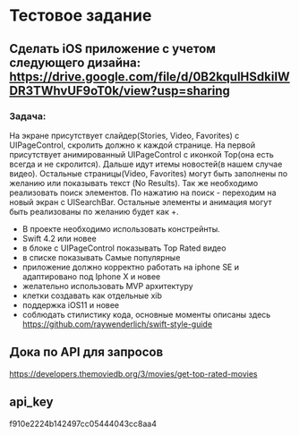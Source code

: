 # Тестовое задание

## Сделать iOS приложение с учетом следующего дизайна: https://drive.google.com/file/d/0B2kqulHSdkiIWDR3TWhvUF9oT0k/view?usp=sharing

### Задача: 

На экране присутствует слайдер(Stories, Video, Favorites) с UIPageControl, скролить должно к каждой странице. На первой присутствует анимированный UIPageControl с иконкой Top(она есть всегда и не скролится). Дальше идут итемы новостей(в нашем случае видео). Остальные страницы(Video, Favorites) могут быть заполнены по желанию или показывать текст (No Results).  Так же необходимо реализовать поиск элементов. По нажатию на поиск - переходим на новый экран с UISearchBar.  Остальные элементы и анимация могут быть реализованы по желанию  будет как +. 

- В проекте необходимо использовать констрейнты. 
- Swift 4.2 или новее
- в блоке с  UIPageControl показывать Top Rated видео 
- в списке показывать Самые популярные
- приложение должно корректно работать на iphone SE и адаптировано под Iphone X и новее
- желательно использовать MVP архитектуру
- клетки создавать как отдельные xib
- поддержка  iOS11 и новее
- соблюдать стилистику кода, основные моменты описаны здесь https://github.com/raywenderlich/swift-style-guide

## Дока по API для запросов
https://developers.themoviedb.org/3/movies/get-top-rated-movies


## api_key
f910e2224b142497cc05444043cc8aa4
